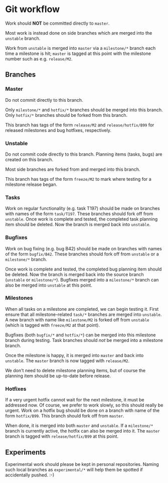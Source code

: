 # Git workflow
Work should __NOT__ be committed directly to `master`.

Most work is instead done on side branches which are merged into the `unstable` branch.

Work from `unstable` is merged into `master` via a `milestone/*` branch each time a milestone is hit; `master` is tagged at this point with the milestone number such as e.g. `release/M2`.


## Branches
### Master
Do not commit directly to this branch.

Only `milestone/*` and `hotfix/*` branches should be merged into this branch.
Only `hotfix/*` branches should be forked from this branch.

This branch has tags of the form `release/M2` and `release/hotfix/B99` for released milestones and bug hotfixes, respectively.

### Unstable
Do not commit code directly to this branch.
Planning items (tasks, bugs) are created on this branch.

Most side branches are forked from and merged into this branch.

This branch has tags of the form `freeze/M2` to mark where testing for a milestone release began.

### Tasks
Work on regular functionality (e.g. task T197) should be made on branches with names of the form `task/T197`.
These branches should fork off from `unstable`.
Once work is complete and tested, the completed task planning item should be deleted.
Now the branch is merged back into `unstable`.

### Bugfixes
Work on bug fixing (e.g. bug B42) should be made on branches with names of the form `bugfix/B42`.
These branches should fork off from `unstable` or a `milestone/*` branch.

Once work is complete and tested, the completed bug planning item should be deleted.
Now the branch is merged back into the source branch (`unstable` or `milestone/*`).
Bugfixes merged into a `milestone/*` branch can also be merged into `unstable` at this point.

### Milestones
When all tasks on a milestone are completed, we can begin testing it.
First ensure that all milestone-related `task/*` branches are merged into `unstable`.
A new branch with name like `milestone/M2` is forked off from `unstable` (which is tagged with `freeze/M2` at that point).

Bugfixes (both `bugfix/*` and `hotfix/*`) can be merged into this milestone branch during testing.
Task branches should _not_ be merged into a milestone branch.

Once the milestone is happy, it is merged into `master` and back into `unstable`.
The `master` branch is now tagged with `release/M2`.

We don't need to delete milestone planning items, but of course the planning item should be up-to-date before release.

### Hotfixes
If a very urgent hotfix cannot wait for the next milestone, it must be addressed now.
Of course, we prefer to work slowly, so this should really be urgent.
Work on a hotfix bug should be done on a branch with name of the form `hotfix/B99`.
This branch should fork off from `master`.

When done, it is merged into both `master` and `unstable`.
If a `milestone/*` branch is currently active, the hotfix can also be merged into it.
The `master` branch is tagged with `release/hotfix/B99` at this point.

## Experiments
Experimental work should please be kept in personal repositories.
Naming such local branches as `experimental/*` will help them be spotted if accidentally pushed. :-)
